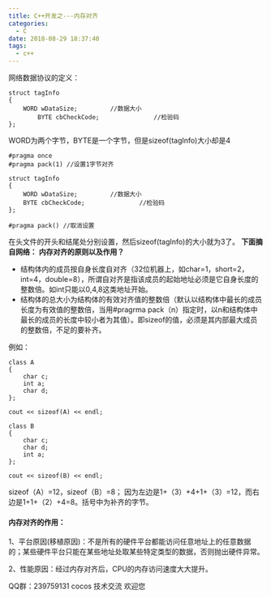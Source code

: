 ```yaml
---
title: C++开发之---内存对齐
categories:
  - C
date: 2018-08-29 18:37:40
tags:
  - c++
---
```


网络数据协议的定义：

    struct tagInfo
    {
        WORD wDataSize;			//数据大小
            BYTE cbCheckCode;               //检验码
    };

WORD为两个字节，BYTE是一个字节，但是sizeof(tagInfo)大小却是4
    
    #pragma once
    #pragma pack(1) //设置1字节对齐
    
    struct tagInfo
    {
        WORD wDataSize;			//数据大小
        BYTE cbCheckCode;            	//检验码
    };
    
    #pragma pack() //取消设置

在头文件的开头和结尾处分别设置，然后sizeof(tagInfo)的大小就为3了。 **下面摘自网络：** **内存对齐的原则以及作用？**

*   结构体内的成员按自身长度自对齐（32位机器上，如char=1，short=2，int=4，double=8），所谓自对齐是指该成员的起始地址必须是它自身长度的整数倍。如int只能以0,4,8这类地址开始。
*   结构体的总大小为结构体的有效对齐值的整数倍（默认以结构体中最长的成员长度为有效值的整数倍，当用#pragrma pack（n）指定时，以n和结构体中最长的成员的长度中较小者为其值）。即sizeof的值，必须是其内部最大成员的整数倍，不足的要补齐。

例如：
    
    class A
    {
        char c;
        int a;
        char d;
    };
     
    cout << sizeof(A) << endl;
     
    class B
    {
        char c;
        char d;
        int a;
    };
     
    cout << sizeof(B) << endl;
    
sizeof（A）=12，sizeof（B）=8； 因为左边是1+（3）+4+1+（3）=12，而右边是1+1+（2）+4=8。括号中为补齐的字节。
 
#### 内存对齐的作用：
 
 1、平台原因(移植原因)：不是所有的硬件平台都能访问任意地址上的任意数据的；某些硬件平台只能在某些地址处取某些特定类型的数据，否则抛出硬件异常。 
 
 2、性能原因：经过内存对齐后，CPU的内存访问速度大大提升。 
 
 QQ群：239759131 cocos 技术交流 欢迎您